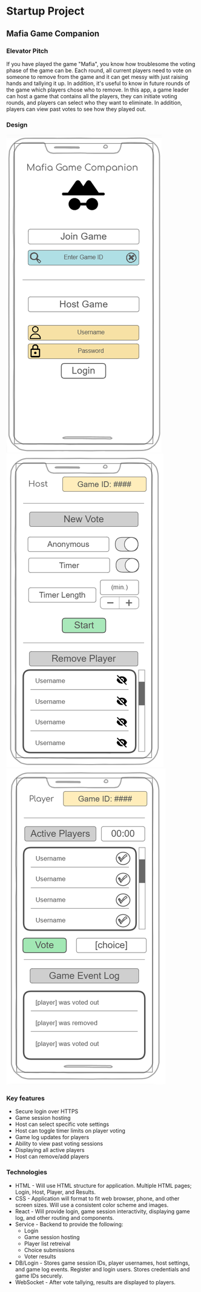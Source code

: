 # Startup Project

## Mafia Game Companion

### Elevator Pitch
If you have played the game "Mafia", you know how troublesome the voting phase of the game can be. Each round, all current players need to vote on someone to remove from the game and it can get messy with just raising hands and tallying it up. In addition, it's useful to know in future rounds of the game which players chose who to remove. In this app, a game leader can host a game that contains all the players, they can initiate voting rounds, and players can select who they want to eliminate. In addition, players can view past votes to see how they played out.

### Design
![login_page](https://github.com/kevin-dixon/startup/blob/main/Concept/Login_Page.png)
![host_page](https://github.com/kevin-dixon/startup/blob/main/Concept/Host_Page.png)
![player_page](https://github.com/kevin-dixon/startup/blob/main/Concept/Player_Page.png)

### Key features
* Secure login over HTTPS
* Game session hosting
* Host can select specific vote settings
* Host can toggle timer limits on player voting
* Game log updates for players
* Ability to view past voting sessions
* Displaying all active players
* Host can remove/add players

### Technologies
* HTML - Will use HTML structure for application. Multiple HTML pages; Login, Host, Player, and Results.
* CSS - Application will format to fit web browser, phone, and other screen sizes. Will use a consistent color scheme and images.
* React - Will provide login, game session interactivity, displaying game log, and other routing and components.
* Service - Backend to provide the following:
    * Login
    * Game session hosting
    * Player list retreival
    * Choice submissions
    * Voter results
* DB/Login - Stores game session IDs, player usernames, host settings, and game log events. Register and login users. Stores credentials and game IDs securely.
* WebSocket - After vote tallying, results are displayed to players.
